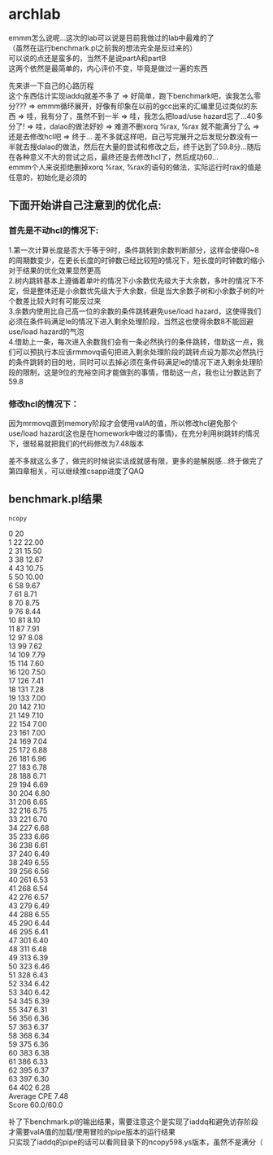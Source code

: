 # archlab
emmm怎么说呢...这次的lab可以说是目前我做过的lab中最难的了  
（虽然在运行benchmark.pl之前我的想法完全是反过来的）  
可以说的点还是蛮多的，当然不是说partA和partB  
这两个依然是最简单的，内心评价不变，毕竟是做过一遍的东西  
  
先来讲一下自己的心路历程  
这个东西估计实现iaddq就差不多了 => 好简单，跑下benchmark吧，诶我怎么零分??? => emmm循环展开，好像有印象在以前的gcc出来的汇编里见过类似的东西 => 哇，我有分了，虽然不到一半 => 哇，我怎么把load/use hazard忘了...40多分了! => 哇，dalao的做法好妙 => 难道不删xorq %rax, %rax 就不能满分了么 => 还是去修改hcl吧 => 终于...
差不多就这样吧，自己写完展开之后发现分数没有一半就去搜dalao的做法，然后在大量的尝试和修改之后，终于达到了59.8分...随后在各种意义不大的尝试之后，最终还是去修改hcl了，然后成功60...  
emmm个人来说拒绝删掉xorq %rax, %rax的语句的做法，实际运行时rax的值是任意的，初始化是必须的  
  
## 下面开始讲自己注意到的优化点:  
  
### 首先是不动hcl的情况下:  
1.第一次计算长度是否大于等于9时，条件跳转到余数判断部分，这样会使得0~8的周期数变少，在更长长度的时钟数已经比较短的情况下，短长度的时钟数的缩小对于结果的优化效果显然更高  
2.树内跳转基本上遵循着单叶的情况下小余数优先级大于大余数，多叶的情况下不定，但是整体还是小余数优先级大于大余数，但是当大余数子树和小余数子树的叶个数差比较大时有可能反过来  
3.余数内使用比自己高一位的余数的条件跳转避免use/load hazard，这使得我们必须在条件码满足le的情况下进入剩余处理阶段，当然这也使得余数8不能回避use/load hazard的气泡  
4.借助上一条，每次进入余数我们会有一条必然执行的条件跳转，借助这一点，我们可以预执行本应该rmmovq语句把进入剩余处理阶段的跳转点设为那次必然执行的条件跳转的目的地，同时可以去掉必须在条件码满足le的情况下进入剩余处理阶段的限制，这是9位的充裕空间才能做到的事情，借助这一点，我也让分数达到了59.8  
  
### 修改hcl的情况下：  
因为mrmovq直到memory阶段才会使用valA的值，所以修改hcl避免那个use/load hazard(这也是在homework中做过的事情)，在充分利用树跳转的情况下，很轻易就把我们的代码修改为7.48版本  
  
差不多就这么多了，做完的时候说实话成就感有限，更多的是解脱感...终于做完了第四章相关，可以继续推csapp进度了QAQ  
  
## benchmark.pl结果
    ncopy  
0	20  
1	22	22.00  
2	31	15.50  
3	38	12.67  
4	43	10.75  
5	50	10.00  
6	58	9.67  
7	61	8.71  
8	70	8.75  
9	76	8.44  
10	81	8.10  
11	87	7.91  
12	97	8.08  
13	99	7.62  
14	109	7.79  
15	114	7.60  
16	120	7.50  
17	126	7.41  
18	131	7.28  
19	133	7.00  
20	142	7.10  
21	149	7.10  
22	154	7.00  
23	161	7.00  
24	169	7.04  
25	172	6.88  
26	181	6.96  
27	183	6.78  
28	188	6.71  
29	194	6.69  
30	204	6.80  
31	206	6.65  
32	216	6.75  
33	221	6.70  
34	227	6.68  
35	233	6.66  
36	238	6.61  
37	240	6.49  
38	249	6.55  
39	256	6.56  
40	261	6.53  
41	268	6.54  
42	276	6.57  
43	279	6.49  
44	288	6.55  
45	290	6.44  
46	295	6.41  
47	301	6.40  
48	311	6.48  
49	313	6.39  
50	323	6.46  
51	328	6.43  
52	334	6.42  
53	340	6.42  
54	345	6.39  
55	347	6.31  
56	356	6.36  
57	363	6.37  
58	368	6.34  
59	375	6.36  
60	383	6.38  
61	386	6.33  
62	395	6.37  
63	397	6.30  
64	402	6.28  
Average CPE	7.48  
Score	60.0/60.0  
  
补了下benchmark.pl的输出结果，需要注意这个是实现了iaddq和避免访存阶段才需要valA值的加载/使用冒险的pipe版本的运行结果  
只实现了iaddq的pipe的话可以看同目录下的ncopy598.ys版本，虽然不是满分（  
  
